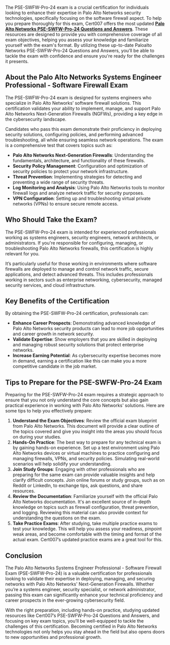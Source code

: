 The PSE-SWFW-Pro-24 exam is a crucial certification for individuals looking to enhance their expertise in Palo Alto Networks security technologies, specifically focusing on the software firewall aspect. To help you prepare thoroughly for this exam, Cert007 offers the most updated [**Palo Alto Networks PSE-SWFW-Pro-24 Questions and Answers**](https://www.cert007.com/exam/pse-swfw-pro-24/). These resources are designed to provide you with comprehensive coverage of all exam objectives, helping you assess your knowledge and familiarize yourself with the exam's format. By utilizing these up-to-date Paloalto Networks PSE-SWFW-Pro-24 Questions and Answers, you’ll be able to tackle the exam with confidence and ensure you're ready for the challenges it presents.

## About the Palo Alto Networks Systems Engineer Professional - Software Firewall Exam

The PSE-SWFW-Pro-24 exam is designed for systems engineers who specialize in Palo Alto Networks’ software firewall solutions. This certification validates your ability to implement, manage, and support Palo Alto Networks Next-Generation Firewalls (NGFWs), providing a key edge in the cybersecurity landscape.

Candidates who pass this exam demonstrate their proficiency in deploying security solutions, configuring policies, and performing advanced troubleshooting, all while ensuring seamless network operations. The exam is a comprehensive test that covers topics such as:

- **Palo Alto Networks Next-Generation Firewalls**: Understanding the fundamentals, architecture, and functionality of these firewalls.
- **Security Policy Management**: Configuration and optimization of security policies to protect your network infrastructure.
- **Threat Prevention**: Implementing strategies for detecting and preventing a wide range of security threats.
- **Log Monitoring and Analysis**: Using Palo Alto Networks tools to monitor firewall logs and analyze network traffic for security purposes.
- **VPN Configuration**: Setting up and troubleshooting virtual private networks (VPNs) to ensure secure remote access.

## Who Should Take the Exam?

The PSE-SWFW-Pro-24 exam is intended for experienced professionals working as systems engineers, security engineers, network architects, or administrators. If you're responsible for configuring, managing, or troubleshooting Palo Alto Networks firewalls, this certification is highly relevant for you.

It’s particularly useful for those working in environments where software firewalls are deployed to manage and control network traffic, secure applications, and detect advanced threats. This includes professionals working in sectors such as enterprise networking, cybersecurity, managed security services, and cloud infrastructure.

## Key Benefits of the Certification

By obtaining the PSE-SWFW-Pro-24 certification, professionals can:

- **Enhance Career Prospects**: Demonstrating advanced knowledge of Palo Alto Networks security products can lead to more job opportunities and career growth in network security.
- **Validate Expertise**: Show employers that you are skilled in deploying and managing robust security solutions that protect enterprise networks.
- **Increase Earning Potential**: As cybersecurity expertise becomes more in demand, earning a certification like this can make you a more competitive candidate in the job market.

## Tips to Prepare for the PSE-SWFW-Pro-24 Exam

Preparing for the PSE-SWFW-Pro-24 exam requires a strategic approach to ensure that you not only understand the core concepts but also gain practical experience in working with Palo Alto Networks' solutions. Here are some tips to help you effectively prepare:

1. **Understand the Exam Objectives**: Review the official exam blueprint from Palo Alto Networks. This document will provide a clear outline of the topics covered and give you insight into the areas you should focus on during your studies.
2. **Hands-On Practice**: The best way to prepare for any technical exam is by gaining hands-on experience. Set up a test environment using Palo Alto Networks devices or virtual machines to practice configuring and managing firewalls, VPNs, and security policies. Simulating real-world scenarios will help solidify your understanding.
3. **Join Study Groups**: Engaging with other professionals who are preparing for the same exam can provide valuable insights and help clarify difficult concepts. Join online forums or study groups, such as on Reddit or LinkedIn, to exchange tips, ask questions, and share resources.
4. **Review the Documentation**: Familiarize yourself with the official Palo Alto Networks documentation. It's an excellent source of in-depth knowledge on topics such as firewall configuration, threat prevention, and logging. Reviewing this material can also provide context for understanding the questions on the exam.
5. **Take Practice Exams**: After studying, take multiple practice exams to test your knowledge. This will help you assess your readiness, pinpoint weak areas, and become comfortable with the timing and format of the actual exam. Cert007’s updated practice exams are a great tool for this.

## Conclusion

The Palo Alto Networks Systems Engineer Professional - Software Firewall Exam (PSE-SWFW-Pro-24) is a valuable certification for professionals looking to validate their expertise in deploying, managing, and securing networks with Palo Alto Networks' Next-Generation Firewalls. Whether you’re a systems engineer, security specialist, or network administrator, passing this exam can significantly enhance your technical proficiency and career prospects in the ever-growing cybersecurity field.

With the right preparation, including hands-on practice, studying updated resources like Cert007’s PSE-SWFW-Pro-24 Questions and Answers, and focusing on key exam topics, you’ll be well-equipped to tackle the challenges of this certification. Becoming certified in Palo Alto Networks technologies not only helps you stay ahead in the field but also opens doors to new opportunities and professional growth.
